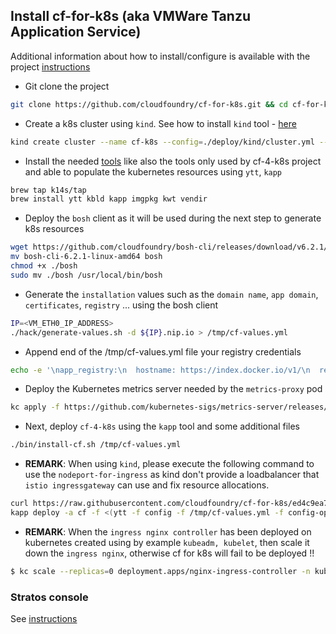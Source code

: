 ## Install cf-for-k8s (aka VMWare Tanzu Application Service) 

Additional information about how to install/configure is available with the project [instructions](https://github.com/cloudfoundry/cf-for-k8s/blob/master/docs/deploy.md)

- Git clone the project
```bash
git clone https://github.com/cloudfoundry/cf-for-k8s.git && cd cf-for-k8s
```
- Create a k8s cluster using `kind`. See how to install `kind` tool - [here](KIND.md)
```bash
kind create cluster --name cf-k8s --config=./deploy/kind/cluster.yml --image kindest/node:v1.16.4
```
- Install the needed [tools](TOOLS.md) like also the tools only used by cf-4-k8s project and able to populate the kubernetes resources using `ytt`, `kapp`
```bash
brew tap k14s/tap
brew install ytt kbld kapp imgpkg kwt vendir
```

- Deploy the `bosh` client as it will be used during the next step to generate k8s resources
```bash
wget https://github.com/cloudfoundry/bosh-cli/releases/download/v6.2.1/bosh-cli-6.2.1-linux-amd64
mv bosh-cli-6.2.1-linux-amd64 bosh
chmod +x ./bosh
sudo mv ./bosh /usr/local/bin/bosh
```

- Generate the `installation` values such as the `domain name`, `app domain`, `certificates`, `registry` ... using the bosh client 
```bash
IP=<VM_ETH0_IP_ADDRESS>
./hack/generate-values.sh -d ${IP}.nip.io > /tmp/cf-values.yml
```
- Append end of the /tmp/cf-values.yml file your registry credentials
```bash
echo -e '\napp_registry:\n  hostname: https://index.docker.io/v1/\n  repository: <repo>\n  username: <username>\n  password: <password>' >> /tmp/cf-values.yml
```

- Deploy the Kubernetes metrics server needed by the `metrics-proxy` pod
```bash
kc apply -f https://github.com/kubernetes-sigs/metrics-server/releases/download/v0.3.6/components.yaml
```

- Next, deploy `cf-4-k8s` using the `kapp` tool and some additional files
```bash
./bin/install-cf.sh /tmp/cf-values.yml
```
- **REMARK**: When using `kind`, please execute the following command to use the `nodeport-for-ingress` as kind don't provide a loadbalancer that `istio ingressgateway` can use and fix resource allocations.
```bash
curl https://raw.githubusercontent.com/cloudfoundry/cf-for-k8s/ed4c9ea79025bb4767543cb013d3c854d1cd2b72/config-optional/use-nodeport-for-ingress.yml > config-optional/use-nodeport-for-ingress.yml
kapp deploy -a cf -f <(ytt -f config -f /tmp/cf-values.yml -f config-optional/remove-resource-requirements.yml -f config-optional/use-nodeport-for-ingress.yml)
```
- **REMARK**: When the `ingress nginx controller` has been deployed on kubernetes created using by example `kubeadm, kubelet`, then scale it down the `ingress nginx`, otherwise cf for k8s will fail to be deployed !!
```bash
$ kc scale --replicas=0 deployment.apps/nginx-ingress-controller -n kube-system
```

### Stratos console 

See [instructions](OTHERS.md)

